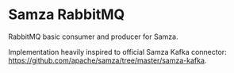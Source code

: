 # Samza RabbitMQ

RabbitMQ basic consumer and producer for Samza.

Implementation heavily inspired to official Samza Kafka connector: https://github.com/apache/samza/tree/master/samza-kafka.